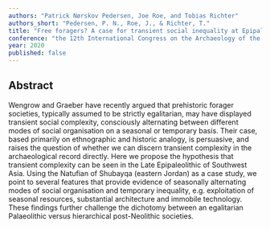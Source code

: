 ```yaml
---
authors: "Patrick Nørskov Pedersen, Joe Roe, and Tobias Richter"
authors_short: "Pedersen, P. N., Roe, J., & Richter, T."
title: "Free foragers? A case for transient social inequality at Epipalaeolithic Shubayqa, eastern Jordan"
conference: "the 12th International Congress on the Archaeology of the Ancient Near East, Bologna"
year: 2020
published: false
---
```


## Abstract

Wengrow and Graeber have recently argued that prehistoric forager societies, typically assumed to be strictly egalitarian, may have displayed transient social complexity, consciously alternating between different modes of social organisation on a seasonal or temporary basis. Their case, based primarily on ethnographic and historic analogy, is persuasive, and raises the question of whether we can discern transient complexity in the archaeological record directly. Here we propose the hypothesis that transient complexity can be seen in the Late Epipaleolithic of Southwest Asia. Using the Natufian of Shubayqa (eastern Jordan) as a case study, we point to several features that provide evidence of seasonally alternating modes of social organisation and temporary inequality, e.g.  exploitation of seasonal resources, substantial architecture and immobile technology. These findings further challenge the dichotomy between an egalitarian Palaeolithic versus hierarchical post-Neolithic societies. 


